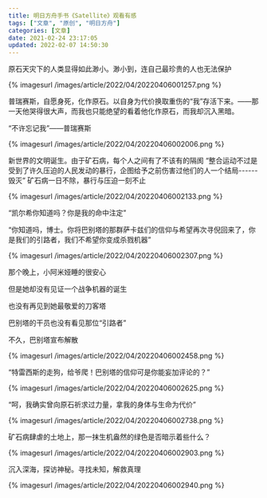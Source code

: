 ```yaml
---
title: 明日方舟手书《Satellite》观看有感
tags: ["文章", "原创", "明日方舟"]
categories: [文章]
date: 2021-02-24 23:17:05
updated: 2022-02-07 14:50:30
---
```


原石天灾下的人类显得如此渺小。渺小到，连自己最珍贵的人也无法保护

<!-- more -->

{% imagesurl /images/article/2022/04/20220406001257.png %}

普瑞赛斯，自愿身死，化作原石。以自身为代价换取重伤的“我”存活下来。——那一天他哭得很大声，而我也只能绝望的看着他化作原石，而我却沉入黑暗。

“不许忘记我”——普瑞赛斯

{% imagesurl /images/article/2022/04/20220406002006.png %}

新世界的文明诞生。由于矿石病，每个人之间有了不该有的隔阂
“整合运动不过是受到了许久压迫的人民发动的暴行，企图给予之前伤害过他们的人一个结局------毁灭”
矿石病一日不除，暴行与压迫一刻不止

{% imagesurl /images/article/2022/04/20220406002133.png %}

“凯尔希你知道吗？你是我的命中注定”

“你知道吗，博士。你将巴别塔的那群萨卡兹们的信仰与希望再次寻倪回来了，你是我们的引路者，我们不希望你变成杀戮机器”

{% imagesurl /images/article/2022/04/20220406002307.png %}

那个晚上，小阿米娅睡的很安心

但是她却没有见证一个战争机器的诞生

也没有再见到她最敬爱的刀客塔

巴别塔的干员也没有看见那位“引路者”

不久，巴别塔宣布解散

{% imagesurl /images/article/2022/04/20220406002458.png %}

“特雷西斯的走狗，给爷爬！巴别塔的信仰可是你能妄加评论的？”

{% imagesurl /images/article/2022/04/20220406002625.png %}

“呵，我确实曾向原石祈求过力量，拿我的身体与生命为代价”

{% imagesurl /images/article/2022/04/20220406002738.png %}

矿石病肆虐的土地上，那一抹生机盎然的绿色是否暗示着些什么？

{% imagesurl /images/article/2022/04/20220406002903.png %}

沉入深海，探访神秘。寻找未知，解救真理

{% imagesurl /images/article/2022/04/20220406002940.png %}